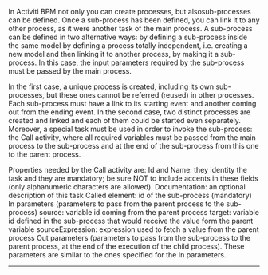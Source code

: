 In Activiti BPM not only you can create processes, but alsosub-processes can be defined. Once a sub-process has been defined, you can link it to any other process, as it were another task of the main process.
A sub-process can be defined in two alternative ways:
by defining a sub-process inside the same model
by defining a process totally independent, i.e. creating a new model and then linking it to another process, by making it a sub-process. In this case, the input parameters required by the sub-process must be passed by the main process.


In the first case, a unique process is created, including its own sub-processes, but these ones cannot be referred (reused) in other processes. Each sub-process must have a link to its starting event and another coming out from the ending event.
In the second case, two distinct processes are created and linked and each of them could be started even separately. Moreover, a special task must be used in order to invoke the sub-process: the Call activity, where all required variables must be passed from the main process to the sub-process and at the end of the sub-process from this one to the parent process.

Properties needed by the Call activity are:
Id and Name: they identity the task and they are mandatory; be sure NOT to include accents in these fields (only alphanumeric characters are allowed).
Documentation: an optional description of this task
Called element: id of the sub-process (mandatory)
In parameters (parameters to pass from the parent process to the sub-process)
source: variable id coming from the parent process
target: variable id defined in the sub-process that would receive the value form the parent variable
sourceExpression: expression used to fetch a value from the parent process
Out parameters (parameters to pass from the sub-process to the parent process, at the end of the execution of the child process).
These parameters are similar to the ones specified for the In parameters.



                

---


